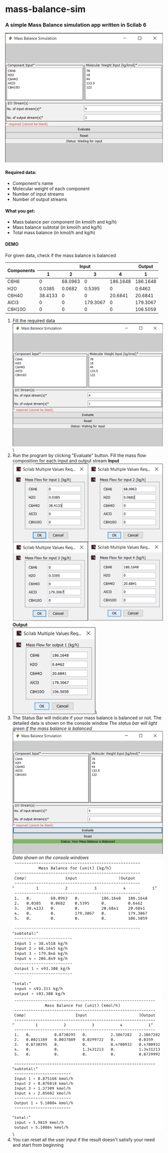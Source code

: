 # mass-balance-sim
### A simple Mass Balance simulation app written in Scilab 6

![window preview](https://github.com/Danedevz/mass-balance-sim/blob/main/preview/main_window.png?raw=true)

#### Required data:
- Component's name
- Molecular weight of each component
- Number of input streams
- Number of output streams

#### What you get:
- Mass balance per component (in kmol/h and kg/h)
- Mass balance subtotal (in kmol/h and kg/h)
- Total mass balance (in kmol/h and kg/h)

#### DEMO
For given data, check if the mass balance is balanced
<table>
<thead>
  <tr>
    <th rowspan="2">Components</th>
    <th colspan="4">Input</th>
    <th>Output</th>
  </tr>
  <tr>
    <th>1</th>
    <th>2</th>
    <th>3</th>
    <th>4</th>
    <th>1</th>
  </tr>
</thead>
<tbody>
  <tr>
    <td>C6H6</td>
    <td>0</td>
    <td>68.0963</td>
    <td>0</td>
    <td>186.1648</td>
    <td>186.1648</td>
  </tr>
  <tr>
    <td>H2O</td>
    <td>0.0385</td>
    <td>0.0682</td>
    <td>0.5395</td>
    <td>0</td>
    <td>0.6462</td>
  </tr>
  <tr>
    <td>C6H4O</td>
    <td>38.4133</td>
    <td>0</td>
    <td>0</td>
    <td>20.6841</td>
    <td>20.6841</td>
  </tr>
  <tr>
    <td>AlCl3</td>
    <td>0</td>
    <td>0</td>
    <td>179.3067</td>
    <td>0</td>
    <td>179.3067</td>
  </tr>
  <tr>
    <td>C8H10O</td>
    <td>0</td>
    <td>0</td>
    <td>0</td>
    <td>0</td>
    <td>106.5059</td>
  </tr>
</tbody>
</table>

1. Fill the required data
   ![window preview](https://github.com/Danedevz/mass-balance-sim/blob/main/preview/main_window.png?raw=true)\
2. Run the program by clicking "Evaluate" button. Fill the mass flow composition for each input and output stream
   **Input**\
   ![window preview](https://github.com/Danedevz/mass-balance-sim/blob/main/preview/input_window.png?raw=true)\
   **Output**\
   ![window preview](https://github.com/Danedevz/mass-balance-sim/blob/main/preview/output_window.png?raw=true)\
4. The Status Bar will indicate if your mass balance is balanced or not. The detailed data is shown on the console window
   *The status bar will light green if the mass balance is balanced*\
   ![window preview](https://github.com/Danedevz/mass-balance-sim/blob/main/preview/accepted_window.png?raw=true)\
   *Data shown on the console windows*\
   ![window preview](https://github.com/Danedevz/mass-balance-sim/blob/main/preview/kgh_result.png?raw=true)\
   ![window preview](https://github.com/Danedevz/mass-balance-sim/blob/main/preview/kmolh_result.png?raw=true)\
5. You can reset all the user input if the result doesn't satisfy your need and start from beginning
